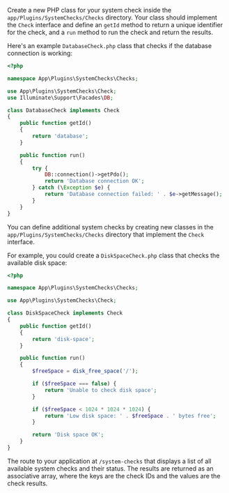 Create a new PHP class for your system check inside the `app/Plugins/SystemChecks/Checks` directory. Your class should implement the `Check` interface and define an `getId` method to return a unique identifier for the check, and a `run` method to run the check and return the results.

Here's an example `DatabaseCheck.php` class that checks if the database connection is working:

```php
<?php

namespace App\Plugins\SystemChecks\Checks;

use App\Plugins\SystemChecks\Check;
use Illuminate\Support\Facades\DB;

class DatabaseCheck implements Check
{
    public function getId()
    {
        return 'database';
    }

    public function run()
    {
        try {
            DB::connection()->getPdo();
            return 'Database connection OK';
        } catch (\Exception $e) {
            return 'Database connection failed: ' . $e->getMessage();
        }
    }
}

```


You can define additional system checks by creating new classes in the `app/Plugins/SystemChecks/Checks` directory that implement the `Check` interface.

For example, you could create a `DiskSpaceCheck.php` class that checks the available disk space:

```php
<?php

namespace App\Plugins\SystemChecks\Checks;

use App\Plugins\SystemChecks\Check;

class DiskSpaceCheck implements Check
{
    public function getId()
    {
        return 'disk-space';
    }

    public function run()
    {
        $freeSpace = disk_free_space('/');

        if ($freeSpace === false) {
            return 'Unable to check disk space';
        }

        if ($freeSpace < 1024 * 1024 * 1024) {
            return 'Low disk space: ' . $freeSpace . ' bytes free';
        }

        return 'Disk space OK';
    }
}

```


The route to your application at `/system-checks` that displays a list of all available system checks and their status. The results are returned as an associative array, where the keys are the check IDs and the values are the check results.
